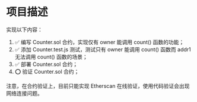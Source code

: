 # 项目描述

实现以下内容：

1. ✅ 编写 Counter.sol 合约，实现仅有 owner 能调用 count() 函数的功能；
2. ✅ 添加 Counter.test.js 测试，测试只有 owner 能调用 count() 函数而 addr1 无法调用 count() 函数的场景；
3. ✅ 部署 Counter.sol 合约；
4. ⭕ 验证 Counter.sol 合约；

注意，在合约验证上，目前只能实现 Etherscan 在线验证，使用代码验证会出现网络连接问题。